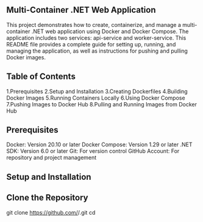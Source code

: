 ## Multi-Container .NET Web Application
This project demonstrates how to create, containerize, and manage a multi-container .NET web application
using Docker and Docker Compose. The application includes two services: api-service and worker-service. 
This README file provides a complete guide for setting up, running, and managing the application, 
as well as instructions for pushing and pulling Docker images.

## Table of Contents
1.Prerequisites
2.Setup and Installation
3.Creating Dockerfiles
4.Building Docker Images
5.Running Containers Locally
6.Using Docker Compose
7.Pushing Images to Docker Hub
8.Pulling and Running Images from Docker Hub

## Prerequisites
Docker: Version 20.10 or later
Docker Compose: Version 1.29 or later
.NET SDK: Version 6.0 or later
Git: For version control
GitHub Account: For repository and project management

## Setup and Installation
## Clone the Repository
git clone https://github.com/<your-username>/<your-repo>.git
cd <your-repo>
